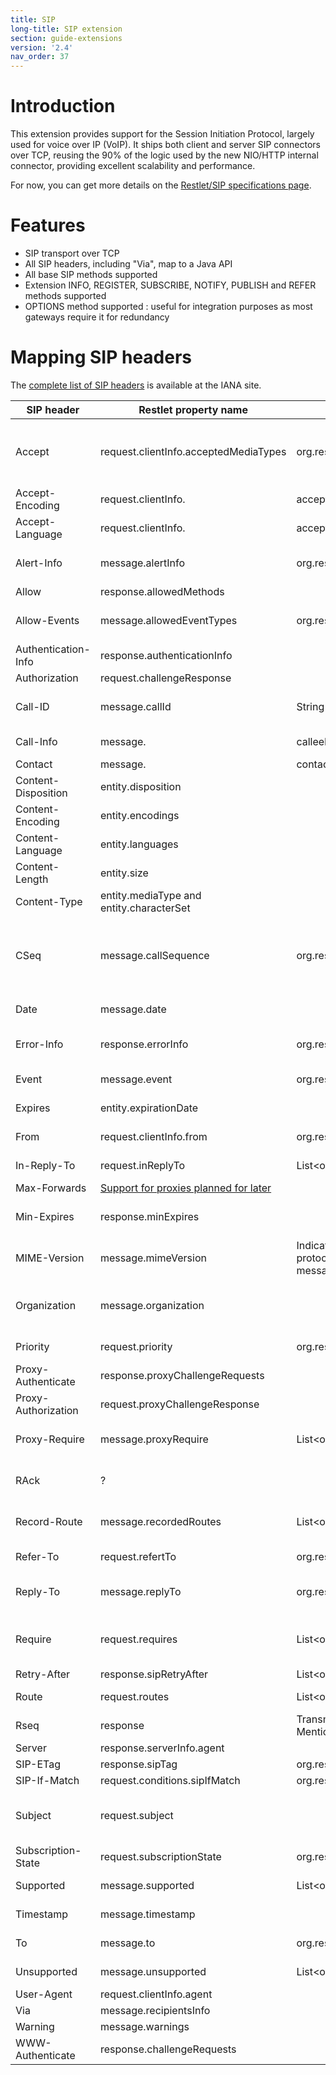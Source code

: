 ```yaml
---
title: SIP
long-title: SIP extension
section: guide-extensions
version: '2.4'
nav_order: 37
---
```

# Introduction

This extension provides support for the Session Initiation Protocol,
largely used for voice over IP (VoIP). It ships both client and server
SIP connectors over TCP, reusing the 90% of the logic used by the new
NIO/HTTP internal connector, providing excellent scalability and
performance.

For now, you can get more details on the [Restlet/SIP specifications
page](/participate#/257-restlet/300-restlet.html).

# Features

-   SIP transport over TCP
-   All SIP headers, including "Via", map to a Java API
-   All base SIP methods supported
-   Extension INFO, REGISTER, SUBSCRIBE, NOTIFY, PUBLISH and REFER
    methods supported
-   OPTIONS method supported : useful for integration purposes as most
    gateways require it for redundancy

# Mapping SIP headers

The [complete list of SIP headers](http://www.iana.org/assignments/sip-parameters)
is available at the IANA site.

SIP header | Restlet property name | Restlet property class | Description
---------- | --------------------- | ---------------------- | -----------
Accept | request.clientInfo.acceptedMediaTypes | org.restlet.data.Preference\<MediaType\> | Identical to HTTP with the exception that if no header field is present, the server should assume a default value of "application/sdp".
Accept-Encoding | request.clientInfo. | acceptedEncodings | Identical to HTTP.
Accept-Language | request.clientInfo. | acceptedLanguages | Identical to HTTP.
Alert-Info | message.alertInfo | org.restlet.ext.sip.data.Address | Specifies an alternative ring tone to the UAS or alternative ringback tone to the UAC.
Allow | response.allowedMethods |  | Identical to HTTP.
Allow-Events | message.allowedEventTypes | org.restlet.ext.sip.data.EventType | Includes a list of tokens which indicates the event packages supported. [See RFC 3265](http://tools.ietf.org/html/rfc3265#section-3.3.7).
Authentication-Info | response.authenticationInfo | | Identical to HTTP.
Authorization | request.challengeResponse |  | Identical to HTTP.
Call-ID | message.callId | String | Uniquely identifies a particular invitation or all registrations of a particular client.
Call-Info | message. | calleeInfo or callerInfo | List of org.restlet.ext.sip.data.Address | Provides additional information about the caller or callee.
Contact | message. | contact | org.restlet.ext.sip.data.ContactInfo | Provides a URI and additional parameters whose meaning depends on the type of request or response it is in.
Content-Disposition | entity.disposition |  | Similar to HTTP with no disposition types defined.
Content-Encoding | entity.encodings |  | Identical to HTTP.
Content-Language | entity.languages |  | Identical to HTTP.
Content-Length | entity.size |  | Identical to HTTP.
Content-Type | entity.mediaType and entity.characterSet |  | Identical to HTTP.
CSeq | message.callSequence | org.restlet.ext.sip.data.CallSequence | Serves to order transactions within a dialog, to provide a means to uniquely identify transactions, and to differentiate between new requests and request retransmissions.
Date | message.date |  | Similar to HTTP with restriction on the date format supported.
Error-Info | response.errorInfo | org.restlet.ext.sip.data.Address | Provides a pointer to additional information about the error status response.
Event | message.event | org.restlet.ext.sip.data.Event | Describes an event notification. [See RFC 3265](http://tools.ietf.org/html/rfc3265#section-3.1).
Expires | entity.expirationDate |  | Similar to HTTP but with SIP specificities.
From | request.clientInfo.from | org.restlet.ext.sip.data.Address | Similar to HTTP but with a more specific format.
In-Reply-To | request.inReplyTo | List\<org.restlet.ext.sip.data.CallId\> | Enumerates the Call-IDs that this call references or returns.
Max-Forwards | [Support for proxies planned for later](http://restlet.tigris.org/issues/show_bug.cgi?id=207) |  | Identical to HTTP.
Min-Expires | response.minExpires |  | Conveys the minimum refresh interval supported for soft-state element managed by that server.
MIME-Version | message.mimeVersion | Indicates what version of the MIME protocol was used to construct the message.
Organization | message.organization |  | Conveys the name of the organization to which the SIP element issuing the request or response belongs.
Priority | request.priority | org.restlet.ext.sip.data.Priority | Indicates the urgency of the request as perceived by the client.
Proxy-Authenticate | response.proxyChallengeRequests |  | Identical to HTTP.
Proxy-Authorization | request.proxyChallengeResponse |  | Identical to HTTP.
Proxy-Require | message.proxyRequire | List\<org.restlet.ext.sip.data.OptionTag\> | Used to indicate proxy-sensitive features that must be supported by the proxy.
RAck | ? |  | Supports reliability of provisional responses. Mentionned in [RFC 3262](http://tools.ietf.org/html/rfc3262#section-7.2).
Record-Route | message.recordedRoutes | List\<org.restlet.ext.sip.data.Address\> | Inserted by proxies in a request to force future requests in the dialog to be routed through the proxy.
Refer-To | request.refertTo | org.restlet.ext.sip.data.Address | Provides a URL to reference. See [RFC 3515](http://tools.ietf.org/html/rfc3515#section-2.1).
Reply-To | message.replyTo | org.restlet.ext.sip.data.Address | Contains a logical return URI that may be different from the From header field. 
Require | request.requires | List\<org.restlet.ext.sip.data.OptionTag\> | Used by UACs to tell UASs about options that the UAC expects the UAS to support in order to process the request.
Retry-After | response.sipRetryAfter | List\<org.restlet.ext.sip.data.Availability\> | Identical to HTTP.
Route | request.routes | List\<org.restlet.ext.sip.data.Address\> | Used to force routing for a request through the listed set of proxies.
Rseq | response | Transmit provisional responses reliably. Mentionned in [RFC 3262](http://tools.ietf.org/html/rfc3262#section-7.1)
Server | response.serverInfo.agent |  | Identical to HTTP.
SIP-ETag | response.sipTag | org.restlet.data.Tag | [See RFC 3903](http://tools.ietf.org/html/rfc3903#section-11.3.1)
SIP-If-Match | request.conditions.sipIfMatch | org.restlet.data.Tag | [See RFC 3903](http://tools.ietf.org/html/rfc3903#section-11.3.2)
Subject | request.subject |  | Provides a summary or indicates the nature of the call, allowing call filtering without having to parse the session description.
Subscription-State | request.subscriptionState | org.restlet.ext.sip.data.SubscriptionState | Provides the state of a subscription. [See RFC 3265](http://tools.ietf.org/html/rfc3265#section-3.2.4).
Supported | message.supported | List\<org.restlet.ext.sip.data.OptionTag\> | Enumerates all the extensions supported by the UAC or UAS.
Timestamp | message.timestamp |  | Describes when the UAC sent the request to the UAS.
To | message.to | org.restlet.ext.sip.data.Address | Specifies the logical recipient of the request.
Unsupported | message.unsupported | List\<org.restlet.ext.sip.data.OptionTag\> | Lists the features not supported by the UAS.
User-Agent | request.clientInfo.agent |  | Identical to HTTP.
Via | message.recipientsInfo |  | Identical to HTTP.
Warning | message.warnings |  | Identical to HTTP.
WWW-Authenticate | response.challengeRequests |  | Identical to HTTP.
